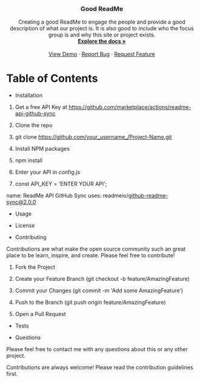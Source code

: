 <!-- PROJECT LOGO -->
<br />

  <h3 align="center">Good ReadMe </h3>

  <p align="center">
 Creating a good ReadMe to engage the people and provide a good description of what our project is. It is also good to include who the focus group is and why this site or project exists. <!--(-Description)-->
    <br />
    <a href="https://github.com/Britt1216?tab=repositories"><strong>Explore the docs »</strong></a>
    <br />
    <br />
    <a href="https://britt1216.github.io/good-readme/">View Demo</a>
    ·
    <a href="https://github.com/Britt1216/good-readme/issues">Report Bug</a>
    ·
    <a href="https://github.com/Britt1216/good-readme/pulls">Request Feature</a>
  </p>
</p>


# Table of Contents

* Installation

1. Get a free API Key at https://github.com/marketplace/actions/readme-api-github-sync

2. Clone the repo

3. git clone https://github.com/your_username_/Project-Name.git

4. Install NPM packages

5. npm install

6. Enter your API in config.js

7. const API_KEY = 'ENTER YOUR API';

name: ReadMe API GitHub Sync
uses: readmeio/github-readme-sync@2.0.0  <!-- GitHub API -->

* Usage

* License <!--link license here-->



* Contributing

Contributions are what make the open source community such an great place to be learn, inspire, and create. Please feel free to contribute!

1. Fork the Project

2. Create your Feature Branch (git checkout -b feature/AmazingFeature)

3. Commit your Changes (git commit -m 'Add some AmazingFeature')

4. Push to the Branch (git push origin feature/AmazingFeature)

5. Open a Pull Request

* Tests

* Questions

Please feel free to contact me with any questions about this or any other project.

Contributions are always welcome! Please read the contribution guidelines first.